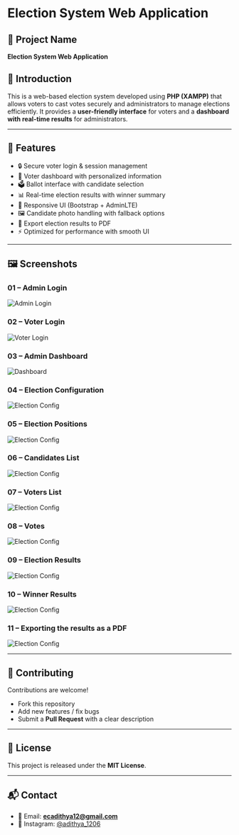 # Election System Web Application  

## 📌 Project Name  
**Election System Web Application**  

## 📖 Introduction  
This is a web-based election system developed using **PHP (XAMPP)** that allows voters to cast votes securely and administrators to manage elections efficiently. It provides a **user-friendly interface** for voters and a **dashboard with real-time results** for administrators.  

---

## 🚀 Features  
- 🔒 Secure voter login & session management  
- 👥 Voter dashboard with personalized information  
- 🗳️ Ballot interface with candidate selection  
- 📊 Real-time election results with winner summary  
- 📱 Responsive UI (Bootstrap + AdminLTE)  
- 🖼️ Candidate photo handling with fallback options  
- 📑 Export election results to PDF  
- ⚡ Optimized for performance with smooth UI  

---

## 🖼️ Screenshots  

### 01 – Admin Login  
![Admin Login](01.png)  

### 02 – Voter Login  
![Voter Login](02.png)  

### 03 – Admin Dashboard  
![Dashboard](03.png)  

### 04 – Election Configuration  
![Election Config](04.png)  

### 05 – Election Positions
![Election Config](05.png)  

### 06 – Candidates List 
![Election Config](06.png)  

### 07 – Voters List 
![Election Config](07.png)  

### 08 – Votes  
![Election Config](08.png)  

### 09 – Election Results
![Election Config](09.png)  

### 10 – Winner Results
![Election Config](10.png)  

### 11 – Exporting the results as a PDF
![Election Config](11.png)  


---

## 🤝 Contributing  
Contributions are welcome!  
- Fork this repository  
- Add new features / fix bugs  
- Submit a **Pull Request** with a clear description  

---

## 📄 License  
This project is released under the **MIT License**.  

---

## 📬 Contact  
- 📧 Email: **ecadithya12@gmail.com**  
- 📸 Instagram: [@adithya_1206](https://instagram.com/adithya_1206)  
